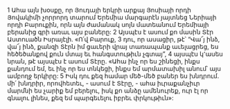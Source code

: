 1 Ահա այն խօսքը, որ Յուդայի երկրի արքայ Յոսիայի որդի Յովակիմի չորրորդ տարում Երեմիա մարգարէն յայտնեց Ներիայի որդի Բարուքին, որն այն ժամանակ սոյն մատեանում Երեմիայի բերանից գրի առաւ այս բաները:
2 Այսպէս է ասում քո մասին Տէր Աստուածն Իսրայէլի. «Ո՛վ Բարուք, 3 դու, որ ասացիր, թէ՝ “Վա՜յ ինձ, վա՜յ ինձ, քանզի Տէրն իմ ցաւերի վրայ տառապանք աւելացրեց, ես հեծեծանքով քուն մտայ եւ հանգստութիւն չգտայ”, 4 այսպէս կ՚ասես նրան, թէ այսպէս է ասում Տէրը.
«Ահա ինչ որ ես շինեցի,
ինքս քանդում եմ,
եւ ինչ որ ես տնկեցի,
ինքս եմ արմատախիլ անում՝ այս ամբողջ երկիրը:
5 Իսկ դու քեզ համար մեծ-մեծ բաներ ես խնդրում.
մի՛ խնդրիր, որովհետեւ, - ասում է Տէրը, -
ահա իւրաքանչիւր մարմնի ես չարիք եմ բերելու,
իսկ քո անձը ամենուրեք,
ուր էլ որ գնալու լինես,
քեզ եմ պարգեւելու իբրեւ փրկութիւն»:
